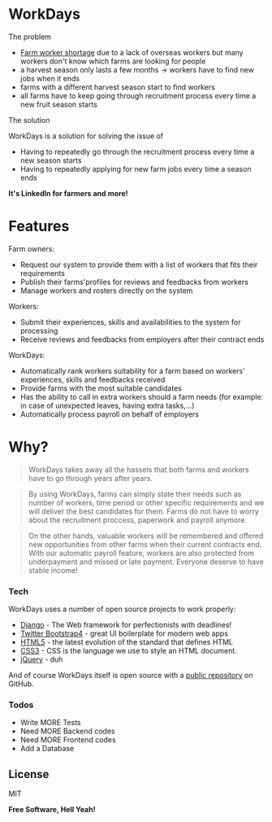 # WorkDays

The problem
- [Farm worker shortage] due to a lack of overseas workers but many workers don't know which farms are looking for people
- a harvest season only lasts a few months -> workers have to find new jobs when it ends
- farms with a different harvest season start to find workers
- all farms have to keep going through recruitment process every time a new fruit season starts


The solution

WorkDays is a solution for solving the issue of

  - Having to repeatedly go through the recruitment process every time a new season starts
  - Having to repeatedly applying for new farm jobs every time a season ends

**It's LinkedIn for farmers and more!**

# Features

Farm owners:
  - Request our system to provide them with a list of workers that fits their requirements
  - Publish their farms'profiles for reviews and feedbacks from workers
  - Manage workers and rosters directly on the system

Workers:
  - Submit their experiences, skills and availabilities to the system for processing
  - Receive reviews and feedbacks from employers after their contract ends

WorkDays:
  - Automatically rank workers suitability for a farm based on workers' experiences, skills and feedbacks received
  - Provide farms with the most suitable candidates
  - Has the ability to call in extra workers should a farm needs (for example: in case of unexpected leaves, having extra tasks,...)
  - Automatically process payroll on behalf of employers

# Why?

> WorkDays takes away all the hassels that both farms and workers have to go through years after years.

>By using WorkDays, farms can simply state their needs such as number of workers, time period or other specific requirements and we will deliver the best candidates for them. Farms do not have to worry about the recruitment proccess, paperwork and payroll anymore. 

> On the other hands, valuable workers will be remembered and offered new opportunities from other farms when their current contracts end. With our automatic payroll feature, workers are also protected from underpayment and missed or late payment. Everyone deserve to have stable income!

### Tech

WorkDays uses a number of open source projects to work properly:

* [Django] - The Web framework for perfectionists with deadlines!
* [Twitter Bootstrap4] - great UI boilerplate for modern web apps
* [HTML5] - the latest evolution of the standard that defines HTML
* [CSS3] - CSS is the language we use to style an HTML document.
* [jQuery] - duh

And of course WorkDays itself is open source with a [public repository][wd] on GitHub.

### Todos

 - Write MORE Tests
 - Need MORE Backend codes
 - Need MORE Frontend codes
 - Add a Database

License
----

MIT


**Free Software, Hell Yeah!**

   [wd]: <https://github.com/anhtran304/workdays>
   [Farm worker shortage]: <https://www.abc.net.au/radio/programs/tas-country-hour/harvest-workers/12574584?fbclid=IwAR2e9-c1NDXLIVShYXzhB5nIsdv1Oy3RVBTUmn5Hrn7GL52Qo1JXGvQa0SI>
   [Twitter Bootstrap4]: <http://twitter.github.com/bootstrap/>
   [jQuery]: <http://jquery.com>
   [Django]: <https://www.djangoproject.com/>
   [HTML5]: <https://www.w3schools.com/html/>
   [CSS3]: <https://www.w3schools.com/css/>
